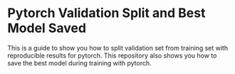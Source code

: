 # Pytorch Validation Split and Best Model Saved
This is a guide to show you how to split validation set from training set with reproducible results for pytorch.
This repository also shows you how to save the best model during training with pytorch.
